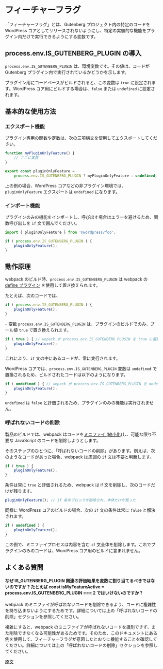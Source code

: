<!--
# Feature Flags
 -->
# フィーチャーフラグ

<!--
With phase 2 of the Gutenberg project there's a need for improved control over how code changes are released. Newer features developed for phase 2 and beyond should only be released to the Gutenberg plugin, while improvements and bug fixes should still continue to make their way into core releases.

The technique for handling this is known as a 'feature flag'.
 -->
<!-- 
Gutenberg プロジェクトのフェーズ2を開始するにあたってはコード変更のリリースコントロールを改良する必要がありました。フェーズ2以降で開発された新しい機能は Gutenberg プラグインとしてリリースする一方、改良やバグの修正は引き続きコアリリースに反映しなければなりません。

こうした処理技術は「フィーチャーフラグ」として知られています。
 -->
<!-- 
Often in the Gutenberg project, there's a need to control whether the code we write is shipped to WordPress core, or whether certain more experimental features are only active in the plugin.
 -->
<!-- 
Gutenberg プロジェクトでは、しばしば、書いたコードが WordPress コアとしてリリースされるのか、それとも、特定の実験的な機能がプラグインでのみ有効なのかを制御する必要があります。
 -->
<!-- 
Often this is handled using a 'feature flag'.
 -->
<!-- 
多くの場合、このような要求は「フィーチャーフラグ」を使用して処理されます。
 -->
<!--
## Introducing `process.env.GUTENBERG_PHASE`

The `process.env.GUTENBERG_PHASE` is an environment variable containing a number that represents the phase. When the codebase is built for the plugin, this variable will be set to `2`. When building for core, it will be set to `1`.
 -->
<!-- 
## process.env.GUTENBERG_PHASE の導入

`process.env.GUTENBERG_PHASE` はフェーズ番号を示す環境変数です。コードをプラグインとしてビルドする際、この変数を `2` にセットします。コアとしてビルドする際には `1` にセットします。
 -->
<!-- 
'Feature flags' are variables that allow you to prevent specific code in the Gutenberg project from being shipped to WordPress core, and to run certain experimental features only in the plugin.
 -->
「フィーチャーフラグ」とは、Gutenberg プロジェクト内の特定のコードを WordPress コアとしてリリースされないようにし、特定の実験的な機能をプラグイン内だけで実行できるようにする変数です。

<!-- 
## Introducing `process.env.IS_GUTENBERG_PLUGIN`
 -->
## process.env.IS_GUTENBERG_PLUGIN の導入

<!-- 
The `process.env.IS_GUTENBERG_PLUGIN` is an environment variable whose value 'flags' whether code is running within the Gutenberg plugin. 

When the codebase is built for the plugin, this variable will be set to `true`. When building for WordPress core, it will be set to `false` or `undefined`.
 -->
`process.env.IS_GUTENBERG_PLUGIN` は、環境変数です。その値は、コードが Gutenberg プラグイン内で実行されているかどうかを示します。

プラグイン用にコードベースがビルドされると、この変数は `true` に設定されます。WordPress コア用にビルドする場合は、`false` または `undefined` に設定されます。

<!--
## Basic usage

A phase 2 function or constant should be exported using the following ternary syntax:
 -->
## 基本的な使用方法

<!-- 
フェーズ2の関数や定数は次の3項構文を使用してエクスポートしてください。
 -->

<!-- 
### Exporting features
 -->
### エクスポート機能

<!-- 
A plugin-only function or constant should be exported using the following ternary syntax:
 -->
プラグイン専用の関数や定数は、次の三項構文を使用してエクスポートしてください。

<!-- 
```js
function myPluginOnlyFeature() {
	// implementation
}

export const pluginOnlyFeature =
	process.env.IS_GUTENBERG_PLUGIN ? myPluginOnlyFeature : undefined;
```
 -->
```js
function myPluginOnlyFeature() {
	// ここに実装
}

export const pluginOnlyFeature =
	process.env.IS_GUTENBERG_PLUGIN ? myPluginOnlyFeature : undefined;
```


<!--
In phase 1 environments the `phaseTwoFeature` export will be `undefined`.

If you're attempting to import and call a phase 2 feature, be sure to wrap the call to the function in an if statement to avoid an error:
 -->
<!-- 
フェーズ1の環境で `phaseTwoFeature` のエクスポートは `undefined` になります。

フェーズ2の機能をインポートし呼び出す場合はエラーを避けるため、関数呼び出しを if 文でラップしてください。
 -->
<!-- 
In non-plugin environments the `phaseTwoFeature` export will be `undefined`.
 -->
<!-- 
非プラグイン環境では、`process.env.IS_GUTENBERG_PLUGIN` のエクスポートは `undefined` になります。
 -->

<!-- 
In the above example, the `pluginOnlyFeature` export will be `undefined` in non-plugin environments such as WordPress core.
 -->
上の例の場合、WordPress コアなどの非プラグイン環境では、`pluginOnlyFeature` エクスポートは `undefined` になります。

<!-- 
### Importing features
 -->
### インポート機能
<!-- 
If you're attempting to import and call a plugin-only feature, be sure to wrap the function call in an `if` statement to avoid an error:
 -->
プラグインのみの機能をインポートし、呼び出す場合はエラーを避けるため、関数呼び出しを `if` 文で囲んでください。


```js
import { pluginOnlyFeature } from '@wordpress/foo';

if ( process.env.IS_GUTENBERG_PLUGIN ) {
	pluginOnlyFeature();
}
```
<!--
## How it works

During the webpack build, instances of `process.env.IS_GUTENBERG_PLUGIN` will be replaced using webpack's [define plugin](https://webpack.js.org/plugins/define-plugin/).

For example, in the following code –
 -->
## 動作原理

webpack のビルド時、`process.env.IS_GUTENBERG_PLUGIN` は webpack の [define プラグイン](https://webpack.js.org/plugins/define-plugin/) を使用して置き換えられます。

たとえば、次のコードでは、

```js
if ( process.env.IS_GUTENBERG_PLUGIN ) {
	pluginOnlyFeature();
}
```
<!--
When building the codebase for the plugin the variable will be replaced with the number literal `2`:
 -->
<!--  
コードベースをプラグインとしてビルドすると、変数は数値リテラル `2` で置き換えられます。
 -->
<!-- 
– the variable `process.env.IS_GUTENBERG_PLUGIN` will be replaced with the boolean `true` during the plugin-only build:
 -->
– 変数 `process.env.IS_GUTENBERG_PLUGIN` は、プラグインのビルドでのみ、ブール値 `true` で置き換えられます。

<!-- 
```js
if ( true ) { // Wepack has replaced `process.env.IS_GUTENBERG_PLUGIN` with `true`
	pluginOnlyFeature();
}
```
 -->
```js
if ( true ) { // wepack が process.env.IS_GUTENBERG_PLUGIN を true に置換した
	pluginOnlyFeature();
}
```


<!--
Any code within the body of the if statement will be executed within the gutenberg plugin since `2 === 2` evaluates to `true`.

For core, the `process.env.GUTENBERG_PHASE` variable is replaced with `1`, so the built code will look like:
 -->
<!--  
if 文内部のコードは、`2 === 2` が `true` と評価されるため、Gutenberg プラグイン内部で実行されます。

コアでは、`process.env.GUTENBERG_PHASE` 変数は `1` で置換されるため、ビルドされたコードは以下のようになります。
 -->
<!-- 
Any code within the body of the if statement will be executed because of this truthyness.
 -->
<!-- 
if 文の本体内にあるコードは、この `true` のため、実行されます。
 -->
<!-- 
This ensures that code within the body of the `if` statement will always be executed.

In WordPress core, the `process.env.IS_GUTENBERG_PLUGIN` variable is replaced with `undefined`. The built code looks like this:
 -->
これにより、`if` 文の中にあるコードが、常に実行されます。

WordPress コアでは、`process.env.IS_GUTENBERG_PLUGIN` 変数は `undefined` で置換されるため、ビルドされたコードは以下のようになります。

<!-- 
```js
if ( undefined ) { // Wepack has replaced `process.env.IS_GUTENBERG_PLUGIN` with `undefined`
	pluginOnlyFeature();
}
```
 -->
```js
if ( undefined ) { // wepack が process.env.IS_GUTENBERG_PLUGIN を undefined に置換した
	pluginOnlyFeature();
}
```

<!--
`1 === 2` evaluates to false so the phase 2 feature will not be executed within core.
 -->
<!-- 
`1 === 2` は `false` と評価されるため、フェーズ2の機能はコア内部では実行されません。
 -->
<!-- 
`undefined` evaluates to `false` so the plugin-only feature will not be executed.
 -->
`undefined` は `false` と評価されるため、プラグインのみの機能は実行されません。

<!--
### Dead code elimination

For production builds, webpack ['minifies'](https://en.wikipedia.org/wiki/Minification_(programming)) the code, removing as much unnecessary JavaScript as it can. 

One of the steps involves something known as 'dead code elimination'. For example, when the following code is encountered, webpack determines that the surrounding `if` statement is unnecessary:
 -->
### 呼ばれないコードの削除

製品のビルドでは、webpack はコードを[ミニファイ (縮小化)](https://en.wikipedia.org/wiki/Minification_(programming))し、可能な限り不要な JavaScript のコードを削除しようとします。

そのステップのひとつに、「呼ばれないコードの削除」があります。例えば、次のようなコードがあった場合、webpack は周囲の `if` 文は不要と判断します。

```js
if ( true ) {
	pluginOnlyFeature();
}
```
<!--
The condition will always evaluate to `true`, so webpack removes it, leaving behind the code that was in the body:
 -->
条件は常に `true` と評価されるため、webpack は if 文を削除し、次のコードだけが残ります。

<!-- 
```js
pluginOnlyFeature(); // The `if` condition block has been removed. Only the body remains.
```
 -->
```js
pluginOnlyFeature(); // if 条件ブロックが削除され、本体だけが残った
```

<!--
Similarly, when building for WordPress core, the condition in the following `if` statement always resolves to false:
 -->
同様に WordPress コアのビルドの場合、次の `if` 文の条件は常に `false` と解決されます。

```js
if ( undefined ) {
	pluginOnlyFeature();
}
```
<!--
The minification process will remove the entire `if` statement including the body, ensuring code destined for phase 2 is not included in the built JavaScript intended for core.
 -->
<!-- 
ミニファイプロセスは内容を含む `if` 文全体を削除します。これでフェーズ2のコードは、コア用にビルドされた JavaScript に含まれません。
 -->
<!-- 
In this case, the minification process will remove the entire `if` statement including the body, ensuring plugin-only code is not included in WordPress core build.
 -->
この例で、ミニファイプロセスは内容を含む `if` 文全体を削除します。これでプラグインのみのコードは、WordPress コア用のビルドに含まれません。

<!--
## FAQ


#### Why should I only use `===` or `!==` when comparing `process.env.GUTENBERG_PHASE` and not `>`, `>=`, `<` or `<=`?

This is a restriction due to the behaviour of the greater than or less than operators in JavaScript when `process.env.GUTENBERG_PHASE` is undefined, as might be the case for third party users of WordPress npm packages. Both `process.env.GUTENBERG_PHASE < 2` and `process.env.GUTENBERG_PHASE > 1` resolve to false. When writing `if ( process.env.GUTENBERG_PHASE > 1 )`, the intention might be to avoid executing the phase 2 code in the following `if` statement's body. That's fine since it will evaluate to false.

However, the following code doesn't quite have the intended behaviour:
 -->
<!-- 
## FAQ

#### なぜ process.env.GUTENBERG_PHASE の比較には === や !== のみを使うべきなのですか ? >、>=、<、<= ではいけないのですか ?

これは `process.env.GUTENBERG_PHASE` が `undefined` の場合の JavaScript 演算子 `>`、`<` の振る舞いのための制限です。WordPress npm パッケージのサードパーティユーザーも同様です。`process.env.GUTENBERG_PHASE < 2` も `process.env.GUTENBERG_PHASE > 1` も `false` と解決されます。`if ( process.env.GUTENBERG_PHASE > 1 )` と書いて、続く `if` 文内部のフェーズ2のコードの実行を避けるつもりなら、これは `false` と評価されるため意図したとおりに動作します。

しかし次のコードは予想したとおりに動作しません。

```
function myPhaseTwoFeature() {
	if ( process.env.GUTENBERG_PHASE < 2 ) {
		return;
	}

	// implementation of phase 2 feature
}
```
 -->
<!--
Here an early return is used to avoid execution of a phase 2 feature, but because the `if` condition resolves to false, the early return is bypassed and the phase 2 feature is incorrectly triggered.
 -->
<!-- 
このコードはフェーズ2の機能の実行を避けるため、その前で `return` しています。しかし `if` の条件は false と解決されるため、その前の `return` は通らず、フェーズ2の機能が誤って呼び出されます。
 -->
<!--
#### Why shouldn't I assign the result of an expression involving `GUTENBERG_PHASE` to a variable, e.g. `const isMyFeatureActive = process.env.GUTENBERG_PHASE === 2`?
 -->

<!--
#### Why shouldn't I assign the result of an expression involving `IS_GUTENBERG_PLUGIN` to a variable, e.g. `const isMyFeatureActive = process.env.IS_GUTENBERG_PLUGIN === 2`?
 -->

<!-- 
## Frequently asked questions
 -->
## よくある質問

<!-- 
### Why shouldn't I assign the result of an expression involving `IS_GUTENBERG_PLUGIN` to a variable, e.g. `const isMyFeatureActive = process.env.IS_GUTENBERG_PLUGIN === 2`?
 -->
#### なぜ IS_GUTENBERG_PLUGIN 関連の評価結果を変数に割り当てるべきではないのですか ? たとえば const isMyFeatureActive = process.env.IS_GUTENBERG_PLUGIN === 2 ではいけないのですか ?

<!-- 
The aim here is to avoid introducing any complexity that could result in webpack's minifier not being able to eliminate dead code. See the [Dead Code Elimination](#dead-code-elimination) section for further details.

Introducing complexity may prevent webpack's minifier from identifying and therefore eliminating dead code. Therefore it is recommended to use the examples in this document to ensure your feature flag functions as intended. For further details, see the [Dead Code Elimination](#dead-code-elimination) section.
 -->
webpack のミニファイが呼ばれないコードを削除できるよう、コードに複雑性を持ち込まないようにするためです。詳細については上の「呼ばれないコードの削除」セクションを参照してください。

複雑にすると、webpack のミニファイアが呼ばれないコードを識別できず、また削除できなくなる可能性があるためです。そのため、このドキュメントにある例を使用して、フィーチャーフラグが意図したとおりに機能することを確認してください。詳細については上の「呼ばれないコードの削除」セクションを参照してください。

[原文](https://github.com/WordPress/gutenberg/blob/trunk/docs/how-to-guides/feature-flags.md)
